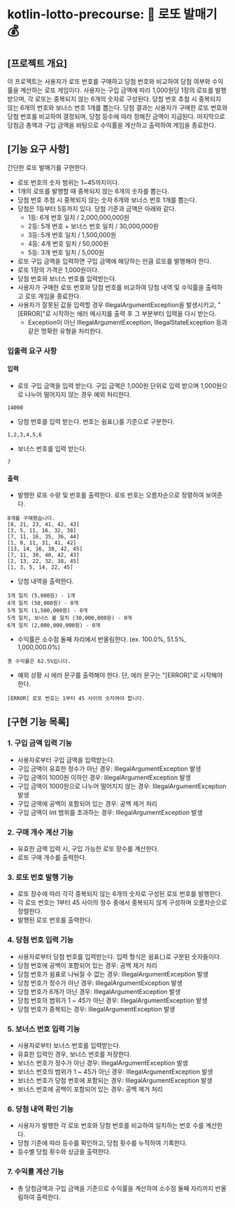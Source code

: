 # kotlin-lotto-precourse: 🎱 로또 발매기 💰

## [프로젝트 개요]

이 프로젝트는 사용자가 로또 번호를 구매하고 당첨 번호와 비교하여 당첨 여부와 수익률을 계산하는 로또 게임이다.
사용자는 구입 금액에 따라 1,000원당 1장의 로또를 발행받으며, 각 로또는 중복되지 않는 6개의 숫자로 구성된다.
당첨 번호 추첨 시 중복되지 않는 6개의 번호와 보너스 번호 1개를 뽑는다.
당첨 결과는 사용자가 구매한 로또 번호와 당첨 번호를 비교하여 결정되며, 당첨 등수에 따라 정해진 금액이 지급된다.
마지막으로 당첨금 총액과 구입 금액을 바탕으로 수익률을 계산하고 출력하여 게임을 종료한다.

## [기능 요구 사항]

간단한 로또 발매기를 구현한다.

- 로또 번호의 숫자 범위는 1~45까지이다.
- 1개의 로또를 발행할 때 중복되지 않는 6개의 숫자를 뽑는다.
- 당첨 번호 추첨 시 중복되지 않는 숫자 6개와 보너스 번호 1개를 뽑는다.
- 당첨은 1등부터 5등까지 있다. 당첨 기준과 금액은 아래와 같다.
    - 1등: 6개 번호 일치 / 2,000,000,000원
    - 2등: 5개 번호 + 보너스 번호 일치 / 30,000,000원
    - 3등: 5개 번호 일치 / 1,500,000원
    - 4등: 4개 번호 일치 / 50,000원
    - 5등: 3개 번호 일치 / 5,000원
- 로또 구입 금액을 입력하면 구입 금액에 해당하는 만큼 로또를 발행해야 한다.
- 로또 1장의 가격은 1,000원이다.
- 당첨 번호와 보너스 번호를 입력받는다.
- 사용자가 구매한 로또 번호와 당첨 번호를 비교하여 당첨 내역 및 수익률을 출력하고 로또 게임을 종료한다.
- 사용자가 잘못된 값을 입력할 경우 IllegalArgumentException을 발생시키고, "[ERROR]"로 시작하는 에러 메시지를 출력 후 그 부분부터 입력을 다시 받는다.
    - Exception이 아닌 IllegalArgumentException, IllegalStateException 등과 같은 명확한 유형을 처리한다.

### 입출력 요구 사항

#### 입력

- 로또 구입 금액을 입력 받는다. 구입 금액은 1,000원 단위로 입력 받으며 1,000원으로 나누어 떨어지지 않는 경우 예외 처리한다.

```
14000
```

- 당첨 번호를 입력 받는다. 번호는 쉼표(,)를 기준으로 구분한다.

```
1,2,3,4,5,6
```

- 보너스 번호를 입력 받는다.

```
7
```

#### 출력

- 발행한 로또 수량 및 번호를 출력한다. 로또 번호는 오름차순으로 정렬하여 보여준다.

```
8개를 구매했습니다.
[8, 21, 23, 41, 42, 43] 
[3, 5, 11, 16, 32, 38] 
[7, 11, 16, 35, 36, 44] 
[1, 8, 11, 31, 41, 42] 
[13, 14, 16, 38, 42, 45] 
[7, 11, 30, 40, 42, 43] 
[2, 13, 22, 32, 38, 45] 
[1, 3, 5, 14, 22, 45]
```

- 당첨 내역을 출력한다.

```
3개 일치 (5,000원) - 1개
4개 일치 (50,000원) - 0개
5개 일치 (1,500,000원) - 0개
5개 일치, 보너스 볼 일치 (30,000,000원) - 0개
6개 일치 (2,000,000,000원) - 0개
```

- 수익률은 소수점 둘째 자리에서 반올림한다. (ex. 100.0%, 51.5%, 1,000,000.0%)

```
총 수익률은 62.5%입니다.
```

- 예외 상황 시 에러 문구를 출력해야 한다. 단, 에러 문구는 "[ERROR]"로 시작해야 한다.

```
[ERROR] 로또 번호는 1부터 45 사이의 숫자여야 합니다.
```

## [구현 기능 목록]

### 1. 구입 금액 입력 기능

- 사용자로부터 구입 금액을 입력받는다.
- 구입 금액이 유효한 정수가 아닌 경우: IllegalArgumentException 발생
- 구입 금액이 1000원 이하인 경우: IllegalArgumentException 발생
- 구입 금액이 1000원으로 나누어 떨어지지 않는 경우: IllegalArgumentException 발생
- 구입 금액에 공백이 포함되어 있는 경우: 공백 제거 처리
- 구입 금액이 Int 범위를 초과하는 경우: IllegalArgumentException 발생

### 2. 구매 개수 계산 기능

- 유효한 금액 입력 시, 구입 가능한 로또 장수를 계산한다.
- 로또 구매 개수를 출력한다.

### 3. 로또 번호 발행 기능

- 로또 장수에 따라 각각 중복되지 않는 6개의 숫자로 구성된 로또 번호를 발행한다.
- 각 로또 번호는 1부터 45 사이의 정수 중에서 중복되지 않게 구성하며 오름차순으로 정렬한다.
- 발행된 로또 번호를 출력한다.

### 4. 당첨 번호 입력 기능

- 사용자로부터 당첨 번호를 입력받는다. 입력 형식은 쉼표(,)로 구분된 숫자들이다.
- 당첨 번호에 공백이 포함되어 있는 경우: 공백 제거 처리
- 당첨 번호가 쉼표로 나눠질 수 없는 경우: IllegalArgumentException 발생
- 당첨 번호가 정수가 아닌 경우: IllegalArgumentException 발생
- 당첨 번호가 6개가 아닌 경우: IllegalArgumentException 발생
- 당첨 번호의 범위가 1 ~ 45가 아닌 경우: IllegalArgumentException 발생
- 당첨 번호가 중복되는 경우: IllegalArgumentException 발생

### 5. 보너스 번호 입력 기능

- 사용자로부터 보너스 번호를 입력받는다.
- 유효한 입력인 경우, 보너스 번호를 저장한다.
- 보너스 번호가 정수가 아닌 경우: IllegalArgumentException 발생
- 보너스 번호의 범위가 1 ~ 45가 아닌 경우: IllegalArgumentException 발생
- 보너스 번호가 당첨 번호에 포함되는 경우: IllegalArgumentException 발생
- 보너스 번호에 공백이 포함되어 있는 경우: 공백 제거 처리

### 6. 당첨 내역 확인 기능

- 사용자가 발행한 각 로또 번호와 당첨 번호를 비교하여 일치하는 번호 수를 계산한다.
- 당첨 기준에 따라 등수를 확인하고, 당첨 횟수를 누적하여 기록한다.
- 등수별 당첨 횟수와 상금을 출력한다.

### 7. 수익률 계산 기능

- 총 당첨금액과 구입 금액을 기준으로 수익률을 계산하여 소수점 둘째 자리까지 반올림하여 출력한다.
